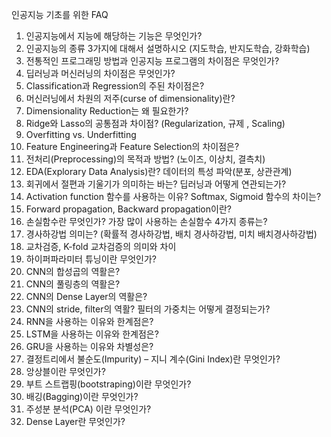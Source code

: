 인공지능 기초를 위한 FAQ

1. 인공지능에서 지능에 해당하는 기능은 무엇인가?
2. 인공지능의 종류 3가지에 대해서 설명하시오 (지도학습, 반지도학습, 강화학습)
3. 전통적인 프로그래밍 방법과 인공지능 프로그램의 차이점은 무엇인가?
4. 딥러닝과 머신러닝의 차이점은 무엇인가?
5. Classification과 Regression의 주된 차이점은?
6. 머신러닝에서 차원의 저주(curse of dimensionality)란?
7. Dimensionality Reduction는 왜 필요한가?
8. Ridge와 Lasso의 공통점과 차이점? (Regularization, 규제 , Scaling)
9. Overfitting vs. Underfitting
10. Feature Engineering과 Feature Selection의 차이점은?
11. 전처리(Preprocessing)의 목적과 방법? (노이즈, 이상치, 결측치)
12. EDA(Explorary Data Analysis)란? 데이터의 특성 파악(분포, 상관관계)
13. 회귀에서 절편과 기울기가 의미하는 바는? 딥러닝과 어떻게 연관되는가?
14. Activation function 함수를 사용하는 이유? Softmax, Sigmoid 함수의 차이는? 
15. Forward propagation, Backward propagation이란?
16. 손실함수란 무엇인가? 가장 많이 사용하는 손실함수 4가지 종류는?
17. 경사하강법 의미는? (확률적 경사하강법, 배치 경사하강법, 미치 배치경사하강법)
18. 교차검증, K-fold 교차검증의 의미와 차이
19. 하이퍼파라미터 튜닝이란 무엇인가?
20. CNN의 합성곱의 역활은?
21. CNN의 풀링층의 역활은?
22. CNN의 Dense Layer의 역활은?
23. CNN의 stride, filter의 역활? 필터의 가중치는 어떻게 결정되는가?
24. RNN을 사용하는 이유와 한계점은?
25. LSTM을 사용하는 이유와 한계점은?
26. GRU을 사용하는 이유와 차별성은?
27. 결정트리에서  불순도(Impurity) – 지니 계수(Gini Index)란 무엇인가?
28. 앙상블이란 무엇인가?
29. 부트 스트랩핑(bootstraping)이란 무엇인가?
30. 배깅(Bagging)이란 무엇인가?
31. 주성분 분석(PCA) 이란 무엇인가?
32. Dense Layer란 무엇인가?    
